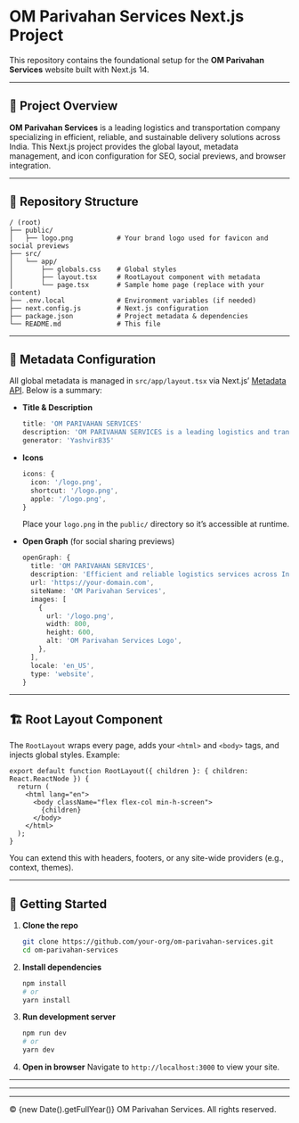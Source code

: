 # OM Parivahan Services Next.js Project

This repository contains the foundational setup for the **OM Parivahan Services** website built with Next.js 14.

---

## 🚀 Project Overview

**OM Parivahan Services** is a leading logistics and transportation company specializing in efficient, reliable, and sustainable delivery solutions across India. This Next.js project provides the global layout, metadata management, and icon configuration for SEO, social previews, and browser integration.

---

## 📁 Repository Structure

```
/ (root)
├── public/
│   ├── logo.png           # Your brand logo used for favicon and social previews
├── src/
│   └── app/
│       ├── globals.css    # Global styles
│       ├── layout.tsx     # RootLayout component with metadata
│       └── page.tsx       # Sample home page (replace with your content)
├── .env.local             # Environment variables (if needed)
├── next.config.js         # Next.js configuration
├── package.json           # Project metadata & dependencies
└── README.md              # This file
```

---

## 📝 Metadata Configuration

All global metadata is managed in `src/app/layout.tsx` via Next.js’ [Metadata API](https://nextjs.org/docs/app/api-reference/functions/generateMetadata). Below is a summary:

* **Title & Description**

  ```ts
  title: 'OM PARIVAHAN SERVICES'
  description: 'OM PARIVAHAN SERVICES is a leading logistics and transportation company specializing in efficient and reliable delivery solutions across India.'
  generator: 'Yashvir835'
  ```

* **Icons**

  ```ts
  icons: {
    icon: '/logo.png',
    shortcut: '/logo.png',
    apple: '/logo.png',
  }
  ```

  Place your `logo.png` in the `public/` directory so it’s accessible at runtime.

* **Open Graph** (for social sharing previews)

  ```ts
  openGraph: {
    title: 'OM PARIVAHAN SERVICES',
    description: 'Efficient and reliable logistics services across India.',
    url: 'https://your-domain.com',
    siteName: 'OM Parivahan Services',
    images: [
      {
        url: '/logo.png',
        width: 800,
        height: 600,
        alt: 'OM Parivahan Services Logo',
      },
    ],
    locale: 'en_US',
    type: 'website',
  }
  ```

---

## 🏗️ Root Layout Component

The `RootLayout` wraps every page, adds your `<html>` and `<body>` tags, and injects global styles. Example:

```tsx
export default function RootLayout({ children }: { children: React.ReactNode }) {
  return (
    <html lang="en">
      <body className="flex flex-col min-h-screen">
        {children}
      </body>
    </html>
  );
}
```

You can extend this with headers, footers, or any site-wide providers (e.g., context, themes).

---

## 🔧 Getting Started

1. **Clone the repo**

   ```bash
   git clone https://github.com/your-org/om-parivahan-services.git
   cd om-parivahan-services
   ```

2. **Install dependencies**

   ```bash
   npm install
   # or
   yarn install
   ```

3. **Run development server**

   ```bash
   npm run dev
   # or
   yarn dev
   ```

4. **Open in browser**
   Navigate to `http://localhost:3000` to view your site.

---

---


---

© {new Date().getFullYear()} OM Parivahan Services. All rights reserved.
